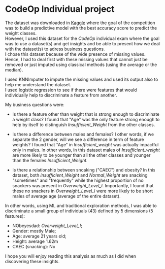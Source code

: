 # **CodeOp Individual project**  

The dataset was downloaded in [Kaggle](https://www.kaggle.com/competitions/obesity-level-prediction-fall-2024/data) where the goal of the competition was to build a predictive model with the best accuracy score to predict the weight classes.  
However, I used this dataset for the *CodeOp* individual exam where the goal was to use a dataset(s) and get insights and be able to present how we deal with the dataset(s) to adress business questions.  
I chose this dataset because of the wide presence of missing values. Hence, I had to deal first with these missing values that cannot just be removed or just imputed using classical methods (using the average or the median).  

I used KNNImputer to impute the missing values and used its output also to help me understand the dataset.  
I used logistic regression to see if there were features that would individually help to discriminate a feature from another.  

My business questions were:  
- Is there a feature other than weight that is strong enough to discriminate a weight class? I found that "Age" was the only feature strong enough to help by itself to distinguish *Insufficient_Weight* from the other classes.  

- Is there a difference between males and females? I other words, if we separate the 2 gender, will we see a difference in term of feature weights? I found that "Age" in *Insufficient_weight* was actually impactful only in males. In other words, in this dataset males of *Insufficient_weight* are more likely to be younger than all the other classes and younger than the females *Insufficient_Weight*.  

- Is there a relationship between sncaking ("CAEC") and obesity? In this dataset, both *Insufficient_Weight* and *Normal_Weight* are snacking "sometimes" and "frequently" while the highest proportion of no snackers was present in *Overweight_Level_I*. Importantly, I found that these no snackers in *Overweight_Level_I* were more likely to be short males of average age (average of the entire dataset).  

In other words, using ML and traditional exploration methods, I was able to discriminate a small group of individuals (43) defined by 5 dimensions (5 features):  
- NObeyesdad: *Overweight_Level_I*;  
- Gender: mostly Male;  
- Age: average 21 years old;
- Height: average 1.62m
- CAEC (snacking): No  

I hope you will enjoy reading this analysis as much as I did when discovering these insights.  
